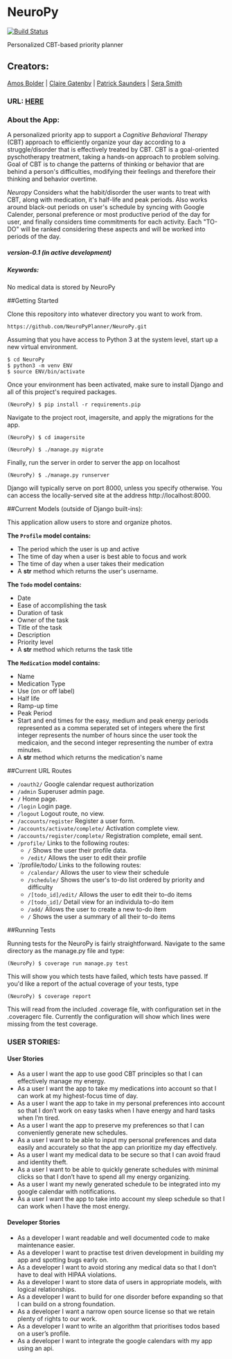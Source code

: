 # NeuroPy
[![Build Status](https://travis-ci.org/NeuroPyPlanner/NeuroPy.svg?branch=development)](https://travis-ci.org/NeuroPyPlanner/NeuroPy)

Personalized CBT-based priority planner

## Creators:

[Amos Bolder](https://github.com/amosboldor) | [Claire Gatenby](https://github.com/clair3st) | [Patrick Saunders](https://github.com/pasaunders) | [Sera Smith](https://github.com/serashioda)

### URL: [HERE](http://ec2-52-14-126-118.us-east-2.compute.amazonaws.com/)

### About the App:
A personalized priority app to support a *Cognitive Behavioral Therapy* (CBT) approach to efficiently organize your day according to a struggle/disorder that is effectively treated by CBT. CBT is a goal-oriented pyschotherapy treatment, taking a hands-on approach to problem solving. Goal of CBT is to change the patterns of thinking or behavior that are behind a person's difficulties, modifying their feelings and therefore their thinking and behavior overtime.

*Neuropy* Considers what the habit/disorder the user wants to treat with CBT, along with medication, it's half-life and peak periods. Also works around black-out periods on user's schedule by syncing with Google Calender, personal preference or most productive period of the day for user, and finally considers time commitments for each activity. Each "TO-DO" will be ranked considering these aspects and will be worked into periods of the day.

##### version-0.1 (in active development)
##### Keywords:

No medical data is stored by NeuroPy

##Getting Started

Clone this repository into whatever directory you want to work from.
```
https://github.com/NeuroPyPlanner/NeuroPy.git
```
Assuming that you have access to Python 3 at the system level, start up a new virtual environment.
```
$ cd NeuroPy
$ python3 -m venv ENV
$ source ENV/bin/activate
```
Once your environment has been activated, make sure to install Django and all of this project's required packages.
```
(NeuroPy) $ pip install -r requirements.pip
```
Navigate to the project root, imagersite, and apply the migrations for the app.
```
(NeuroPy) $ cd imagersite

(NeuroPy) $ ./manage.py migrate
```
Finally, run the server in order to server the app on localhost
```
(NeuroPy) $ ./manage.py runserver
```
Django will typically serve on port 8000, unless you specify otherwise. You can access the locally-served site at the address http://localhost:8000.


##Current Models (outside of Django built-ins):

This application allow users to store and organize photos.

**The `Profile` model contains:**

- The period which the user is up and active
- The time of day when a user is best able to focus and work
- The time of day when a user takes their medication
- A __str__ method which returns the user's username.

**The `Todo` model contains:**

- Date
- Ease of accomplishing the task
- Duration of task
- Owner of the task
- Title of the task
- Description
- Priority level
- A __str__ method which returns the task title

**The `Medication` model contains:**

- Name
- Medication Type
- Use (on or off label)
- Half life
- Ramp-up time
- Peak Period
- Start and end times for the easy, medium and peak energy periods
    represented as a comma seperated set of integers where the first
    integer represents the number of hours since the user took the
    medicaion, and the second integer representing the number of extra
    minutes.
- A __str__ method which returns the medication's name

##Current URL Routes

- `/oauth2/` Google calendar request authorization
- `/admin` Superuser admin page.
- `/` Home page.
- `/login` Login page.
- `/logout` Logout route, no view.
- `/accounts/register` Register a user form.
- `/accounts/activate/complete/` Activation complete view.
- `/accounts/register/complete/` Registration complete, email sent.
- `/profile/` Links to the following routes:
    - `/` Shows the user their profile data.
    - `/edit/` Allows the user to edit their profile
- `/profile/todo/ Links to the following routes:
    - `/calendar/` Allows the user to view their schedule
    - `/schedule/` Shows the user's to-do list ordered by priority and difficulty
    - `/[todo_id]/edit/` Allows the user to edit their to-do items
    - `/[todo_id]/` Detail view for an individula to-do item
    - `/add/` Allows the user to create a new to-do item
    - `/` Shows the user a summary of all their to-do items


##Running Tests

Running tests for the NeuroPy is fairly straightforward. Navigate to the same directory as the manage.py file and type:
```
(NeuroPy) $ coverage run manage.py test
```
This will show you which tests have failed, which tests have passed. If you'd like a report of the actual coverage of your tests, type
```
(NeuroPy) $ coverage report
```
This will read from the included .coverage file, with configuration set in the .coveragerc file. Currently the configuration will show which lines were missing from the test coverage.


### USER STORIES:

#### User Stories

- As a user I want the app to use good CBT principles so that I can effectively manage my energy.
- As a user I want the app to take my medications into account so that I can work at my highest-focus time of day.
- As a user I want the app to take in my personal preferences into account so that I don’t work on easy tasks when I have energy and hard tasks when I’m tired.
- As a user I want the app to preserve my preferences so that I can conveniently generate new schedules.
- As a user I want to be able to input my personal preferences and data easily and accurately so that the app can prioritize my day effectively.
- As a user I want my medical data to be secure so that I can avoid fraud and identity theft.
- As a user I want to be able to quickly generate schedules with minimal clicks so that I don’t have to spend all my energy organizing.
- As a user I want my newly generated schedule to be integrated into my google calendar with notifications.
- As a user I want the app to take into account my sleep schedule so that I can work when I have the most energy.


#### Developer Stories

- As a developer I want readable and well documented code to make maintenance easier.
- As a developer I want to practise test driven development in building my app and spotting bugs early on.
- As a developer I want to avoid storing any medical data so that I don’t have to deal with HIPAA violations.
- As a developer I want to store data of users in appropriate models, with logical relationships.
- As a developer I want to build for one disorder before expanding so that I can build on a strong foundation.
- As a developer I want a narrow open source license so that we retain plenty of rights to our work.
- As a developer I want to write an algorithm that prioritises todos based on a user’s profile.
- As a developer I want to integrate the google calendars with my app using an api.
